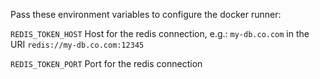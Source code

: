 
Pass these environment variables to configure the docker runner:

`REDIS_TOKEN_HOST` Host for the redis connection, e.g.: `my-db.co.com` in the URI `redis://my-db.co.com:12345`

`REDIS_TOKEN_PORT` Port for the redis connection

